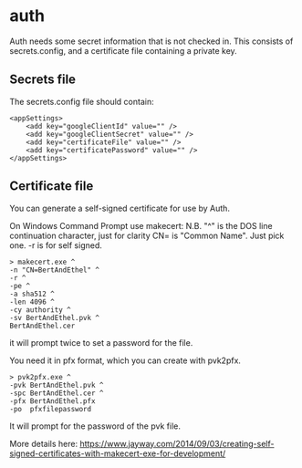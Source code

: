 auth
===

Auth needs some secret information that is not checked in.  This consists of secrets.config, and a certificate file containing a private key.

Secrets file
---
The secrets.config file should contain:
```
<appSettings>
    <add key="googleClientId" value="" />
    <add key="googleClientSecret" value="" />
    <add key="certificateFile" value="" />
    <add key="certificatePassword" value="" />
</appSettings>
```


Certificate file
---
You can generate a self-signed certificate for use by Auth.

On Windows Command Prompt use makecert:
N.B.
 "^" is the DOS line continuation character, just for clarity
 CN= is "Common Name".  Just pick one.
 -r is for self signed.
```
> makecert.exe ^
-n "CN=BertAndEthel" ^
-r ^
-pe ^
-a sha512 ^
-len 4096 ^
-cy authority ^
-sv BertAndEthel.pvk ^
BertAndEthel.cer
```
it will prompt twice to set a password for the file.


You need it in pfx format, which you can create with pvk2pfx.
```
> pvk2pfx.exe ^
-pvk BertAndEthel.pvk ^
-spc BertAndEthel.cer ^
-pfx BertAndEthel.pfx
-po  pfxfilepassword
```

It will prompt for the password of the pvk file.


More details here:
https://www.jayway.com/2014/09/03/creating-self-signed-certificates-with-makecert-exe-for-development/
